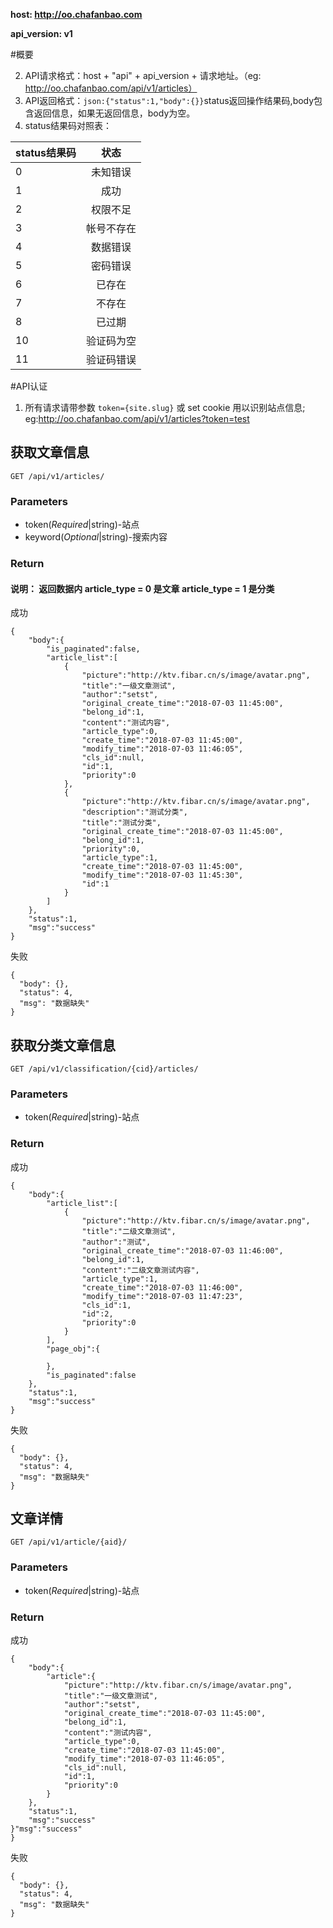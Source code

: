 **host: http://oo.chafanbao.com**

**api_version: v1**

#概要

 2. API请求格式：host + "api" + api_version + 请求地址。（eg: http://oo.chafanbao.com/api/v1/articles）
 3. API返回格式：`json:{"status":1,"body":{}}`status返回操作结果码,body包含返回信息，如果无返回信息，body为空。
 4. status结果码对照表：

|status结果码|状态|
| --------------  | :---: |
|0|未知错误|
|1|成功|
|2|权限不足|
|3|帐号不存在|
|4|数据错误|
|5|密码错误|
|6|已存在|
|7|不存在|
|8|已过期|
|10|验证码为空|
|11|验证码错误|


#API认证


 1. 所有请求请带参数 `token={site.slug}` 或 set cookie 用以识别站点信息; eg:http://oo.chafanbao.com/api/v1/articles?token=test

## **获取文章信息**

```
GET /api/v1/articles/
```

### **Parameters**
* token(_Required_|string)-站点
* keyword(_Optional_|string)-搜索内容

### **Return**

#### 说明： 返回数据内 article_type = 0 是文章 article_type = 1 是分类

成功
```
{
    "body":{
        "is_paginated":false,
        "article_list":[
            {
                "picture":"http://ktv.fibar.cn/s/image/avatar.png",
                "title":"一级文章测试",
                "author":"setst",
                "original_create_time":"2018-07-03 11:45:00",
                "belong_id":1,
                "content":"测试内容",
                "article_type":0,
                "create_time":"2018-07-03 11:45:00",
                "modify_time":"2018-07-03 11:46:05",
                "cls_id":null,
                "id":1,
                "priority":0
            },
            {
                "picture":"http://ktv.fibar.cn/s/image/avatar.png",
                "description":"测试分类",
                "title":"测试分类",
                "original_create_time":"2018-07-03 11:45:00",
                "belong_id":1,
                "priority":0,
                "article_type":1,
                "create_time":"2018-07-03 11:45:00",
                "modify_time":"2018-07-03 11:45:30",
                "id":1
            }
        ]
    },
    "status":1,
    "msg":"success"
}
```
失败
```
{
  "body": {},
  "status": 4,
  "msg": "数据缺失"
}
```


## **获取分类文章信息**

```
GET /api/v1/classification/{cid}/articles/
```

### **Parameters**
* token(_Required_|string)-站点

### **Return**

成功
```
{
    "body":{
        "article_list":[
            {
                "picture":"http://ktv.fibar.cn/s/image/avatar.png",
                "title":"二级文章测试",
                "author":"测试",
                "original_create_time":"2018-07-03 11:46:00",
                "belong_id":1,
                "content":"二级文章测试内容",
                "article_type":1,
                "create_time":"2018-07-03 11:46:00",
                "modify_time":"2018-07-03 11:47:23",
                "cls_id":1,
                "id":2,
                "priority":0
            }
        ],
        "page_obj":{

        },
        "is_paginated":false
    },
    "status":1,
    "msg":"success"
}
```
失败
```
{
  "body": {},
  "status": 4,
  "msg": "数据缺失"
}
```


## **文章详情**

```
GET /api/v1/article/{aid}/
```

### **Parameters**
* token(_Required_|string)-站点

### **Return**

成功
```
{
    "body":{
        "article":{
            "picture":"http://ktv.fibar.cn/s/image/avatar.png",
            "title":"一级文章测试",
            "author":"setst",
            "original_create_time":"2018-07-03 11:45:00",
            "belong_id":1,
            "content":"测试内容",
            "article_type":0,
            "create_time":"2018-07-03 11:45:00",
            "modify_time":"2018-07-03 11:46:05",
            "cls_id":null,
            "id":1,
            "priority":0
        }
    },
    "status":1,
    "msg":"success"
}"msg":"success"
}
```
失败
```
{
  "body": {},
  "status": 4,
  "msg": "数据缺失"
}
```